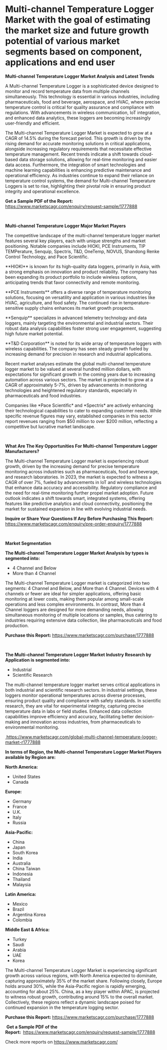 <p><h1>Multi-channel Temperature Logger Market with the goal of estimating the market size and future growth potential of various market segments based on component, applications and end user</h1></p><p><strong>Multi-channel Temperature Logger Market Analysis and Latest Trends</strong></p>
<p><p>A Multi-channel Temperature Logger is a sophisticated device designed to monitor and record temperature data from multiple channels simultaneously. This technology is essential in various industries, including pharmaceuticals, food and beverage, aerospace, and HVAC, where precise temperature control is critical for quality assurance and compliance with regulations. With advancements in wireless communication, IoT integration, and enhanced data analytics, these loggers are becoming increasingly user-friendly and efficient.</p><p>The Multi-channel Temperature Logger Market is expected to grow at a CAGR of 14.5% during the forecast period. This growth is driven by the rising demand for accurate monitoring solutions in critical applications, alongside increasing regulatory requirements that necessitate effective temperature management. Recent trends indicate a shift towards cloud-based data storage solutions, allowing for real-time monitoring and easier data access. Furthermore, the integration of smart technologies and machine learning capabilities is enhancing predictive maintenance and operational efficiency. As industries continue to expand their reliance on temperature control systems, the demand for Multi-channel Temperature Loggers is set to rise, highlighting their pivotal role in ensuring product integrity and operational excellence.</p></p>
<p><strong>Get a Sample PDF of the Report:&nbsp;</strong> <a href="https://www.marketscagr.com/enquiry/request-sample/1777888?utm_campaign=2622&utm_medium=2&utm_source=Github&utm_content=ia&utm_term=27022025&utm_id=multi-channel-temperature-logger">https://www.marketscagr.com/enquiry/request-sample/1777888</a></p>
<p>&nbsp;</p>
<p><strong>Multi-channel Temperature Logger Major Market Players</strong></p>
<p><p>The competitive landscape of the multi-channel temperature logger market features several key players, each with unique strengths and market positioning. Notable companies include HIOKI, PCE Instruments, TIP TEMPerature, Senquip, Spectris, T&D, OneTemp, NOVUS, Shandong Renke Control Technology, and Pace Scientific.</p><p>**HIOKI** is known for its high-quality data loggers, primarily in Asia, with a strong emphasis on innovation and product reliability. The company has been expanding its product portfolio to include wireless options, anticipating trends that favor connectivity and remote monitoring.</p><p>**PCE Instruments** offers a diverse range of temperature monitoring solutions, focusing on versatility and application in various industries like HVAC, agriculture, and food safety. The continued rise in temperature-sensitive supply chains enhances its market growth prospects.</p><p>**Senquip** specializes in advanced telemetry technology and data loggers, mainly targeting the environmental and industrial sectors. Their robust data analysis capabilities foster strong user engagement, suggesting high future market potential.</p><p>**T&D Corporation** is noted for its wide array of temperature loggers with wireless capabilities. The company has seen steady growth fueled by increasing demand for precision in research and industrial applications.</p><p>Recent market analyses estimate the global multi-channel temperature logger market to be valued at several hundred million dollars, with expectations for significant growth in the coming years due to increasing automation across various sectors. The market is projected to grow at a CAGR of approximately 5-7%, driven by advancements in monitoring technologies and heightened regulatory standards, especially in pharmaceuticals and food industries.</p><p>Companies like *Pace Scientific* and *Spectris* are actively enhancing their technological capabilities to cater to expanding customer needs. While specific revenue figures may vary, established companies in this sector report revenues ranging from $50 million to over $200 million, reflecting a competitive but lucrative market landscape.</p></p>
<p>&nbsp;</p>
<p><strong>What Are The Key Opportunities For Multi-channel Temperature Logger Manufacturers?</strong></p>
<p><p>The Multi-channel Temperature Logger market is experiencing robust growth, driven by the increasing demand for precise temperature monitoring across industries such as pharmaceuticals, food and beverage, and research laboratories. In 2023, the market is expected to witness a CAGR of over 7%, fueled by advancements in IoT and wireless technologies that enhance data accuracy and accessibility. Regulatory compliance and the need for real-time monitoring further propel market adoption. Future outlook indicates a shift towards smart, integrated systems, offering features like predictive analytics and cloud connectivity, positioning the market for sustained expansion in line with evolving industrial needs.</p></p>
<p><strong>Inquire or Share Your Questions If Any Before Purchasing This Report:</strong> <a href="https://www.marketscagr.com/enquiry/pre-order-enquiry/1777888?utm_campaign=2622&utm_medium=2&utm_source=Github&utm_content=ia&utm_term=27022025&utm_id=multi-channel-temperature-logger">https://www.marketscagr.com/enquiry/pre-order-enquiry/1777888</a></p>
<p>&nbsp;</p>
<p><strong>Market Segmentation</strong></p>
<p><strong>The Multi-channel Temperature Logger Market Analysis by types is segmented into:</strong></p>
<p><ul><li>4 Channel and Below</li><li>More than 4 Channel</li></ul></p>
<p><p>The Multi-channel Temperature Logger market is categorized into two segments: 4 Channel and Below, and More than 4 Channel. Devices with 4 channels or fewer are ideal for simpler applications, offering basic monitoring at lower costs, making them popular among small-scale operations and less complex environments. In contrast, More than 4 Channel loggers are designed for more demanding needs, allowing simultaneous monitoring of multiple locations or samples, thus catering to industries requiring extensive data collection, like pharmaceuticals and food production.</p></p>
<p><strong>Purchase this Report:&nbsp;</strong><a href="https://www.marketscagr.com/purchase/1777888?utm_campaign=2622&utm_medium=2&utm_source=Github&utm_content=ia&utm_term=27022025&utm_id=multi-channel-temperature-logger">https://www.marketscagr.com/purchase/1777888</a></p>
<p>&nbsp;</p>
<p><strong>The Multi-channel Temperature Logger Market Industry Research by Application is segmented into:</strong></p>
<p><ul><li>Industrial</li><li>Scientific Research</li></ul></p>
<p><p>The multi-channel temperature logger market serves critical applications in both industrial and scientific research sectors. In industrial settings, these loggers monitor operational temperatures across diverse processes, ensuring product quality and compliance with safety standards. In scientific research, they are vital for experimental integrity, capturing precise temperature data in labs or field studies. Enhanced data collection capabilities improve efficiency and accuracy, facilitating better decision-making and innovation across industries, from pharmaceuticals to environmental monitoring.</p></p>
<p><a href="https://www.marketscagr.com/global-multi-channel-temperature-logger-market-r1777888?utm_campaign=2622&utm_medium=2&utm_source=Github&utm_content=ia&utm_term=27022025&utm_id=multi-channel-temperature-logger">&nbsp;https://www.marketscagr.com/global-multi-channel-temperature-logger-market-r1777888</a></p>
<p><strong>In terms of Region, the Multi-channel Temperature Logger Market Players available by Region are:</strong></p>
<p>
    <p> <strong> North America: </strong>
        <ul>
            <li>United States</li>
            <li>Canada</li>
        </ul>
        </p> 
    <p> <strong> Europe: </strong>
        <ul>
            <li>Germany</li>
            <li>France</li>
            <li>U.K.</li>
            <li>Italy</li>
            <li>Russia</li>
        </ul>
        </p> 
    <p> <strong> Asia-Pacific: </strong>
        <ul>
            <li>China</li>
            <li>Japan</li>
            <li>South Korea</li>
            <li>India</li>
            <li>Australia</li>
            <li>China Taiwan</li>
            <li>Indonesia</li>
            <li>Thailand</li>
            <li>Malaysia</li>
        </ul>
        </p> 
    <p> <strong> Latin America: </strong>
        <ul>
            <li>Mexico</li>
            <li>Brazil</li>
            <li>Argentina Korea</li>
            <li>Colombia</li>
        </ul>
        </p> 
    <p> <strong> Middle East & Africa: </strong>
        <ul>
            <li>Turkey</li>
            <li>Saudi</li>
            <li>Arabia</li>
            <li>UAE</li>
            <li>Korea</li>
        </ul>
    </p>
    </p>
<p><p>The Multi-channel Temperature Logger Market is experiencing significant growth across various regions, with North America expected to dominate, capturing approximately 35% of the market share. Following closely, Europe holds around 30%, while the Asia-Pacific region is rapidly emerging, accounting for about 25%. China, as a key player within APAC, is projected to witness robust growth, contributing around 15% to the overall market. Collectively, these regions reflect a dynamic landscape poised for continued expansion in the temperature logging sector.</p></p>
<p><strong>Purchase this Report: </strong><a href="https://www.marketscagr.com/purchase/1777888?utm_campaign=2622&utm_medium=2&utm_source=Github&utm_content=ia&utm_term=27022025&utm_id=multi-channel-temperature-logger">https://www.marketscagr.com/purchase/1777888</a></p>
<p>&nbsp;<strong>Get a Sample PDF of the Report:&nbsp;&nbsp;</strong><a href="https://www.marketscagr.com/enquiry/request-sample/1777888?utm_campaign=2622&utm_medium=2&utm_source=Github&utm_content=ia&utm_term=27022025&utm_id=multi-channel-temperature-logger">https://www.marketscagr.com/enquiry/request-sample/1777888</a></p>
<p><strong></strong></p>
<p>Check more reports on <a href="https://www.marketscagr.com/?utm_campaign=2622&utm_medium=2&utm_source=Github&utm_content=ia&utm_term=27022025&utm_id=multi-channel-temperature-logger">https://www.marketscagr.com/</a></p>